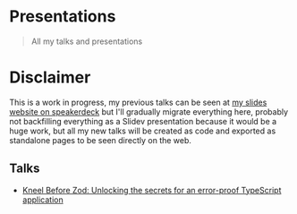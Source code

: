 # Presentations

> All my talks and presentations

# Disclaimer

This is a work in progress, my previous talks can be seen at [my slides website on speakerdeck](https://slides.lsantos.dev) but I'll gradually migrate everything here, probably not backfilling everything as a Slidev presentation because it would be a huge work, but all my new talks will be created as code and exported as standalone pages to be seen directly on the web.

## Talks

- [Kneel Before Zod: Unlocking the secrets for an error-proof TypeScript application](https://oss.lsantos.dev/presentations/static/kneel-before-zod)
